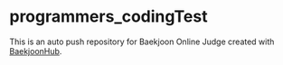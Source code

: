 # programmers_codingTest
This is an auto push repository for Baekjoon Online Judge created with [BaekjoonHub](https://github.com/BaekjoonHub/BaekjoonHub).
